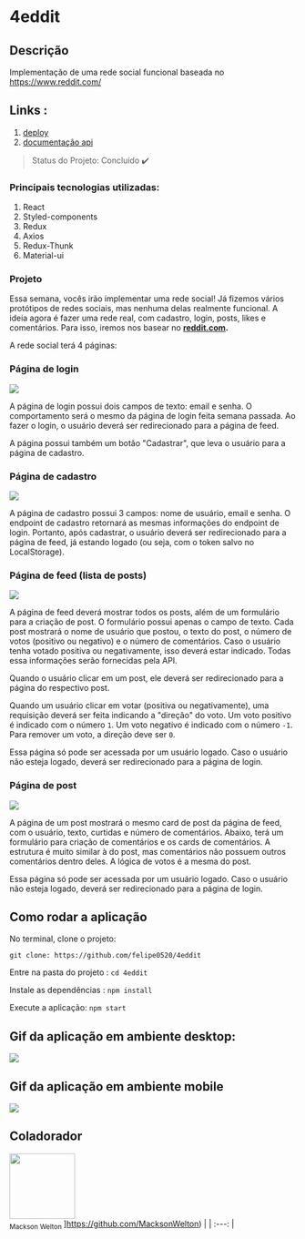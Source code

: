 # 4eddit

## Descrição
Implementação de uma rede social funcional baseada no https://www.reddit.com/

## Links : 
1. [deploy](http://reddit-labenu.surge.sh/)
2. [documentação api ](https://documenter.getpostman.com/view/674905/SzYXXKEE?version=latest#08adf102-4d87-4f70-9dc3-b3c321b29739)


> Status do Projeto: Concluido :heavy_check_mark:

### Principais tecnologias utilizadas:

1. React
2. Styled-components
3. Redux
4. Axios
5. Redux-Thunk
6. Material-ui

### Projeto 
Essa semana, vocês irão implementar uma rede social! Já fizemos vários protótipos de redes sociais, mas nenhuma delas realmente funcional. A ideia agora é fazer uma rede real, com cadastro, login, posts, likes e comentários. Para isso, iremos nos basear no **[reddit.com](https://reddit.com).**

A rede social terá 4 páginas:

### Página de login

![](https://www.notion.so/image/https%3A%2F%2Fs3-us-west-2.amazonaws.com%2Fsecure.notion-static.com%2Fc10d6996-4e20-45e8-a4aa-c1d7e4710fea%2FUntitled.png?table=block&id=9df64902-45f4-4dfb-a48d-3cba6807226c&width=2730&cache=v2)

A página de login possui dois campos de texto: email e senha. O comportamento será o mesmo da página de login feita semana passada. Ao fazer o login, o usuário deverá ser redirecionado para a página de feed.

A página possui também um botão "Cadastrar", que leva o usuário para a página de cadastro.

### Página de cadastro

![](https://www.notion.so/image/https%3A%2F%2Fs3-us-west-2.amazonaws.com%2Fsecure.notion-static.com%2F74892eaa-2276-42fc-8a0d-7ad3295f413c%2FUntitled.png?table=block&id=d86ff58a-1b45-4689-b41d-0addade2ea32&width=2730&cache=v2)

A página de cadastro possui 3 campos: nome de usuário, email e senha. O endpoint de cadastro retornará as mesmas informações do endpoint de login. Portanto, após cadastrar, o usuário deverá ser redirecionado para a página de feed, já estando logado (ou seja, com o token salvo no LocalStorage).

### Página de feed (lista de posts)

![](https://www.notion.so/image/https%3A%2F%2Fs3-us-west-2.amazonaws.com%2Fsecure.notion-static.com%2Fae9a5889-1b48-4fc2-a9ca-bd32b632eab8%2FUntitled.png?table=block&id=d08c5c7e-e815-4fa0-a543-b9084c7e12b6&width=2730&cache=v2)

A página de feed deverá mostrar todos os posts, além de um formulário para a criação de post. O formulário possui apenas o campo de texto. Cada post mostrará o nome de usuário que postou, o texto do post, o número de votos (positivo ou negativo) e o número de comentários. Caso o usuário tenha votado positiva ou negativamente, isso deverá estar indicado. Todas essa informações serão fornecidas pela API.

Quando o usuário clicar em um post, ele deverá ser redirecionado para a página do respectivo post. 

Quando um usuário clicar em votar (positiva ou negativamente), uma requisição deverá ser feita indicando a "direção" do voto. Um voto positivo é indicado com o número `1`. Um voto negativo é indicado com o número `-1`. Para remover um voto, a direção deve ser `0`.

Essa página só pode ser acessada por um usuário logado. Caso o usuário não esteja logado, deverá ser redirecionado para a página de login.

### Página de post

![](https://www.notion.so/image/https%3A%2F%2Fs3-us-west-2.amazonaws.com%2Fsecure.notion-static.com%2F38b78c1b-6bb4-4fb7-844b-991ed9f199da%2FUntitled.png?table=block&id=a53989da-b39d-4d7d-b433-db99e4b390ee&width=2730&cache=v2)

A página de um post mostrará o mesmo card de post da página de feed, com o usuário, texto, curtidas e número de comentários. Abaixo, terá um formulário para criação de comentários e os cards de comentários. A estrutura é muito similar à do post, mas comentários não possuem outros comentários dentro deles. A lógica de votos é a mesma do post.

Essa página só pode ser acessada por um usuário logado. Caso o usuário não esteja logado, deverá ser redirecionado para a página de login.

## Como rodar a aplicação 


No terminal, clone o projeto:

```git clone: https://github.com/felipe0520/4eddit ```

Entre na pasta do projeto  :
```cd 4eddit ```

Instale as dependências : 
```npm install ```

Execute a aplicação:
```npm start ```

## Gif da aplicação em ambiente desktop:

![](gif/exemple.gif)

## Gif da aplicação em ambiente mobile
![](gif/exempleMobile.gif)


## Coladorador

<img src="https://avatars1.githubusercontent.com/u/24879021?s=400&u=96e0d2417f7231cea3d1f70eaeb068ce26295a1c&v=4" width=115 > <br> <sub> 
Mackson Welton  </sub>]https://github.com/MacksonWelton) |
| :---: |  
